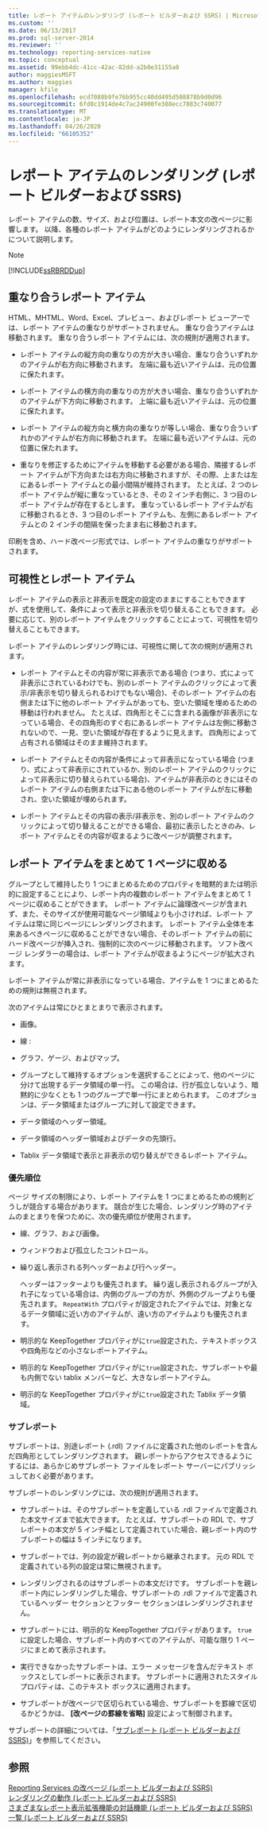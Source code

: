 ```yaml
---
title: レポート アイテムのレンダリング (レポート ビルダーおよび SSRS) | Microsoft Docs
ms.custom: ''
ms.date: 06/13/2017
ms.prod: sql-server-2014
ms.reviewer: ''
ms.technology: reporting-services-native
ms.topic: conceptual
ms.assetid: 99ebb4dc-41cc-42ac-82dd-a2b0e31155a0
author: maggiesMSFT
ms.author: maggies
manager: kfile
ms.openlocfilehash: ecd7088b9fe76b955cc40dd495d508878b9d0d96
ms.sourcegitcommit: 6fd8c1914de4c7ac24900fe388ecc7883c740077
ms.translationtype: MT
ms.contentlocale: ja-JP
ms.lasthandoff: 04/26/2020
ms.locfileid: "66105352"
---
```

# <a name="rendering-report-items-report-builder-and-ssrs"></a>レポート アイテムのレンダリング (レポート ビルダーおよび SSRS)
  レポート アイテムの数、サイズ、および位置は、レポート本文の改ページに影響します。 以降、各種のレポート アイテムがどのようにレンダリングされるかについて説明します。  
  
> [!NOTE]  
>  [!INCLUDE[ssRBRDDup](../../includes/ssrbrddup-md.md)]  
  
## <a name="overlapping-report-items"></a>重なり合うレポート アイテム  
 HTML、MHTML、Word、Excel、プレビュー、およびレポート ビューアーでは、レポート アイテムの重なりがサポートされません。 重なり合うアイテムは移動されます。 重なり合うレポート アイテムには、次の規則が適用されます。  
  
-   レポート アイテムの縦方向の重なりの方が大きい場合、重なり合ういずれかのアイテムが右方向に移動されます。 左端に最も近いアイテムは、元の位置に保たれます。  
  
-   レポート アイテムの横方向の重なりの方が大きい場合、重なり合ういずれかのアイテムが下方向に移動されます。 上端に最も近いアイテムは、元の位置に保たれます。  
  
-   レポート アイテムの縦方向と横方向の重なりが等しい場合、重なり合ういずれかのアイテムが右方向に移動されます。 左端に最も近いアイテムは、元の位置に保たれます。  
  
-   重なりを修正するためにアイテムを移動する必要がある場合、隣接するレポート アイテムが下方向または右方向に移動されますが、その際、上または左にあるレポート アイテムとの最小間隔が維持されます。 たとえば、2 つのレポート アイテムが縦に重なっているとき、その 2 インチ右側に、3 つ目のレポート アイテムが存在するとします。 重なっているレポート アイテムが右に移動されるとき、3 つ目のレポート アイテムも、左側にあるレポート アイテムとの 2 インチの間隔を保ったまま右に移動されます。  
  
 印刷を含め、ハード改ページ形式では、レポート アイテムの重なりがサポートされます。  
  
## <a name="visibility-and-report-items"></a>可視性とレポート アイテム  
 レポート アイテムの表示と非表示を既定の設定のままにすることもできますが、式を使用して、条件によって表示と非表示を切り替えることもできます。 必要に応じて、別のレポート アイテムをクリックすることによって、可視性を切り替えることもできます。  
  
 レポート アイテムのレンダリング時には、可視性に関して次の規則が適用されます。  
  
-   レポート アイテムとその内容が常に非表示である場合 (つまり、式によって非表示にされているわけでも、別のレポート アイテムのクリックによって表示/非表示を切り替えられるわけでもない場合)、そのレポート アイテムの右側または下に他のレポート アイテムがあっても、空いた領域を埋めるための移動は行われません。 たとえば、四角形とそこに含まれる画像が非表示になっている場合、その四角形のすぐ右にあるレポート アイテムは左側に移動されないので、一見、空いた領域が存在するように見えます。 四角形によって占有される領域はそのまま維持されます。  
  
-   レポート アイテムとその内容が条件によって非表示になっている場合 (つまり、式によって非表示にされているか、別のレポート アイテムのクリックによって非表示に切り替えられている場合)、アイテムが非表示のときにはそのレポート アイテムの右側または下にある他のレポート アイテムが左に移動され、空いた領域が埋められます。  
  
-   レポート アイテムとその内容の表示/非表示を、別のレポート アイテムのクリックによって切り替えることができる場合、最初に表示したときのみ、レポート アイテムとその内容が収まるように改ページが調整されます。  
  
## <a name="keeping-report-items-together-on-a-single-page"></a>レポート アイテムをまとめて 1 ページに収める  
 グループとして維持したり 1 つにまとめるためのプロパティを暗黙的または明示的に設定することにより、レポート内の複数のレポート アイテムをまとめて 1 ページに収めることができます。 レポート アイテムに論理改ページが含まれず、また、そのサイズが使用可能なページ領域よりも小さければ、レポート アイテムは常に同じページにレンダリングされます。 レポート アイテム全体を本来あるべきページに収めることができない場合、そのレポート アイテムの前にハード改ページが挿入され、強制的に次のページに移動されます。 ソフト改ページ レンダラーの場合は、レポート アイテムが収まるようにページが拡大されます。  
  
 レポート アイテムが常に非表示になっている場合、アイテムを 1 つにまとめるための規則は無視されます。  
  
 次のアイテムは常にひとまとまりで表示されます。  
  
-   画像。  
  
-   線 :  
  
-   グラフ、ゲージ、およびマップ。  
  
-   グループとして維持するオプションを選択することによって、他のページに分けて出現するデータ領域の単一行。 この場合は、行が孤立しないよう、暗黙的に少なくとも 1 つのグループで単一行にまとめられます。 このオプションは、データ領域またはグループに対して設定できます。  
  
-   データ領域のヘッダー領域。  
  
-   データ領域のヘッダー領域およびデータの先頭行。  
  
-   Tablix データ領域で表示と非表示の切り替えができるレポート アイテム。  
  
### <a name="priority-order"></a>優先順位  
 ページ サイズの制限により、レポート アイテムを 1 つにまとめるための規則どうしが競合する場合があります。 競合が生じた場合、レンダリング時のアイテムのまとまりを保つために、次の優先順位が使用されます。  
  
-   線、グラフ、および画像。  
  
-   ウィンドウおよび孤立したコントロール。  
  
-   繰り返し表示される列ヘッダーおよび行ヘッダー。  
  
     ヘッダーはフッターよりも優先されます。 繰り返し表示されるグループが入れ子になっている場合は、内側のグループの方が、外側のグループよりも優先されます。 `RepeatWith` プロパティが設定されたアイテムでは、対象となるデータ領域に近い方のアイテムが、遠い方のアイテムよりも優先されます。  
  
-   明示的な KeepTogether プロパティがに`true`設定された、テキストボックスや四角形などの小さなレポートアイテム。  
  
-   明示的な KeepTogether プロパティがに`true`設定された、サブレポートや最も内側でない tablix メンバーなど、大きなレポートアイテム。  
  
-   明示的な KeepTogether プロパティがに`true`設定された Tablix データ領域。  
  
### <a name="subreports"></a>サブレポート  
 サブレポートは、別途レポート (.rdl) ファイルに定義された他のレポートを含んだ四角形としてレンダリングされます。 親レポートからアクセスできるようにするには、あらかじめサブレポート ファイルをレポート サーバーにパブリッシュしておく必要があります。  
  
 サブレポートのレンダリングには、次の規則が適用されます。  
  
-   サブレポートは、そのサブレポートを定義している .rdl ファイルで定義された本文サイズまで拡大できます。 たとえば、サブレポートの RDL で、サブレポートの本文が 5 インチ幅として定義されていた場合、親レポート内のサブレポートの幅は 5 インチになります。  
  
-   サブレポートでは、列の設定が親レポートから継承されます。 元の RDL で定義されている列の設定は常に無視されます。  
  
-   レンダリングされるのはサブレポートの本文だけです。 サブレポートを親レポート内にレンダリングした場合、サブレポートの .rdl ファイルで定義されているヘッダー セクションとフッター セクションはレンダリングされません。  
  
-   サブレポートには、明示的な KeepTogether プロパティがあります。 `true` に設定した場合、サブレポート内のすべてのアイテムが、可能な限り 1 ページにまとめて表示されます。  
  
-   実行できなかったサブレポートは、エラー メッセージを含んだテキスト ボックスとしてレポートに表示されます。 サブレポートに適用されたスタイル プロパティは、このテキスト ボックスに適用されます。  
  
-   サブレポートが改ページで区切られている場合、サブレポートを罫線で区切るかどうかは、 **[改ページの罫線を省略]** 設定によって制御されます。  
  
 サブレポートの詳細については、「[サブレポート &#40;レポート ビルダーおよび SSRS&#41;](subreports-report-builder-and-ssrs.md)」を参照してください。  
  
## <a name="see-also"></a>参照  
 [Reporting Services の改ページ &#40;レポート ビルダーおよび SSRS&#41;](pagination-in-reporting-services-report-builder-and-ssrs.md)   
 [レンダリングの動作 &#40;レポート ビルダーおよび SSRS&#41;](rendering-behaviors-report-builder-and-ssrs.md)   
 [さまざまなレポート表示拡張機能の対話機能 &#40;レポート ビルダーおよび SSRS&#41;](../report-builder/interactive-functionality-different-report-rendering-extensions.md)   
 [一覧 &#40;レポート ビルダーおよび SSRS&#41;](tables-matrices-and-lists-report-builder-and-ssrs.md)  
  
  
